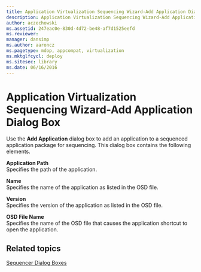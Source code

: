 ```yaml
---
title: Application Virtualization Sequencing Wizard-Add Application Dialog Box
description: Application Virtualization Sequencing Wizard-Add Application Dialog Box
author: aczechowski
ms.assetid: 247eac0e-830d-4d72-be48-af7d1525eefd
ms.reviewer: 
manager: dansimp
ms.author: aaroncz
ms.pagetype: mdop, appcompat, virtualization
ms.mktglfcycl: deploy
ms.sitesec: library
ms.date: 06/16/2016
---
```



# Application Virtualization Sequencing Wizard-Add Application Dialog Box


Use the **Add Application** dialog box to add an application to a sequenced application package for sequencing. This dialog box contains the following elements.

<a href="" id="application-path"></a>**Application Path**  
Specifies the path of the application.

<a href="" id="name"></a>**Name**  
Specifies the name of the application as listed in the OSD file.

<a href="" id="version"></a>**Version**  
Specifies the version of the application as listed in the OSD file.

<a href="" id="osd-file-name"></a>**OSD File Name**  
Specifies the name of the OSD file that causes the application shortcut to open the application.

## Related topics


[Sequencer Dialog Boxes](sequencer-dialog-boxes.md)

 

 





